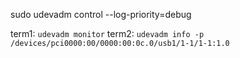 sudo udevadm control --log-priority=debug

term1:
`udevadm monitor`
term2:
`udevadm info -p /devices/pci0000:00/0000:00:0c.0/usb1/1-1/1-1:1.0`

